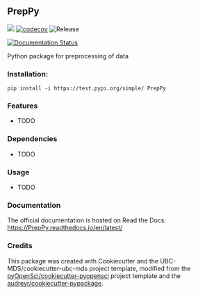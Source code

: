 ## PrepPy 

![](https://github.com/camadi/PrepPy/workflows/build/badge.svg) [![codecov](https://codecov.io/gh/camadi/PrepPy/branch/master/graph/badge.svg)](https://codecov.io/gh/camadi/PrepPy) ![Release](https://github.com/camadi/PrepPy/workflows/Release/badge.svg)

[![Documentation Status](https://readthedocs.org/projects/PrepPy/badge/?version=latest)](https://PrepPy.readthedocs.io/en/latest/?badge=latest)

Python package for preprocessing of data

### Installation:

```
pip install -i https://test.pypi.org/simple/ PrepPy
```

### Features
- TODO

### Dependencies

- TODO

### Usage

- TODO

### Documentation
The official documentation is hosted on Read the Docs: <https://PrepPy.readthedocs.io/en/latest/>

### Credits
This package was created with Cookiecutter and the UBC-MDS/cookiecutter-ubc-mds project template, modified from the [pyOpenSci/cookiecutter-pyopensci](https://github.com/pyOpenSci/cookiecutter-pyopensci) project template and the [audreyr/cookiecutter-pypackage](https://github.com/audreyr/cookiecutter-pypackage).

